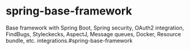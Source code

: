 # spring-base-framework
Base framework with Spring Boot, Spring security, OAuth2 integration, FindBugs, Styleckecks, AspectJ, Message queues, Docker, Resource bundle, etc. integrations.#spring-base-framework

